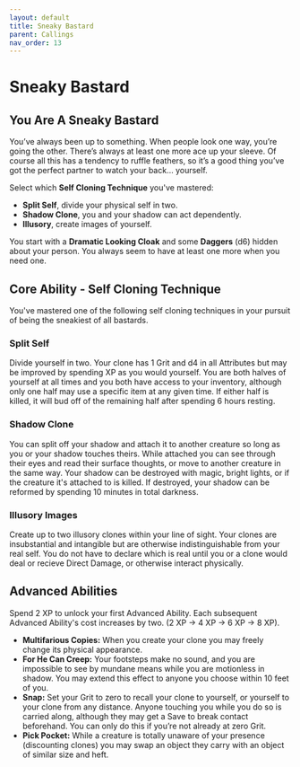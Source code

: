 ```yaml
---
layout: default
title: Sneaky Bastard
parent: Callings
nav_order: 13
---
```


# Sneaky Bastard

## You Are A Sneaky Bastard

You’ve always been up to something. When people look one way, you’re going the other. There’s always at least one more ace up your sleeve. Of course all this has a tendency to ruffle feathers, so it’s a good thing you’ve got the perfect partner to watch your back… yourself.

Select which **Self Cloning Technique** you've mastered:

* **Split Self**, divide your physical self in two.
* **Shadow Clone**, you and your shadow can act dependently.
* **Illusory**, create images of yourself.

You start with a **Dramatic Looking Cloak** and some **Daggers** (d6) hidden about your person. You always seem to have at least one more when you need one.


## Core Ability - Self Cloning Technique

You've mastered one of the following self cloning techniques in your pursuit of being the sneakiest of all bastards.

### Split Self

Divide yourself in two. Your clone has 1 Grit and d4 in all Attributes but may be improved by spending XP as you would yourself. You are both halves of yourself at all times and you both have access to your inventory, although only one half may use a specific item at any given time. If either half is killed, it will bud off of the remaining half after spending 6 hours resting.

### Shadow Clone

You can split off your shadow and attach it to another creature so long as you or your shadow touches theirs. While attached you can see through their eyes and read their surface thoughts, or move to another creature in the same way. Your shadow can be destroyed with magic, bright lights, or if the creature it's attached to is killed. If destroyed, your shadow can be reformed by spending 10 minutes in total darkness.

### Illusory Images

Create up to two illusory clones within your line of sight. Your clones are insubstantial and intangible but are otherwise indistinguishable from your real self. You do not have to declare which is real until you or a clone would deal or recieve Direct Damage, or otherwise interact physically. 

## Advanced Abilities

Spend 2 XP to unlock your first Advanced Ability. Each subsequent Advanced Ability's cost increases by two. (2 XP → 4 XP → 6 XP → 8 XP).

* **Multifarious Copies:** When you create your clone you may freely change its physical appearance.
* **For He Can Creep:** Your footsteps make no sound, and you are impossible to see by mundane means while you are motionless in shadow. You may extend this effect to anyone you choose within 10 feet of you.
* **Snap:** Set your Grit to zero to recall your clone to yourself, or yourself to your clone from any distance. Anyone touching you while you do so is carried along, although they may get a Save to break contact beforehand. You can only do this if you’re not already at zero Grit.
* **Pick Pocket:** While a creature is totally unaware of your presence (discounting clones) you may swap an object they carry with an object of similar size and heft.